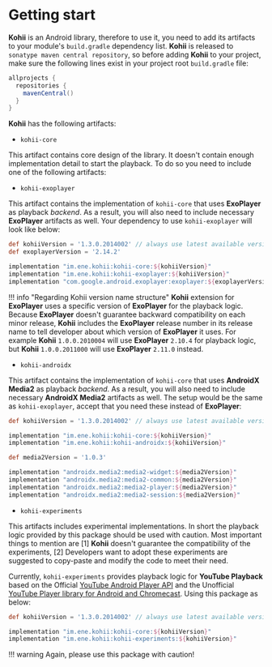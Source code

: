 # Getting start

**Kohii** is an Android library, therefore to use it, you need to add its artifacts to your module's `build.gradle` dependency list. **Kohii** is released to `sonatype maven central repository`, so before adding **Kohii** to your project, make sure the following lines exist in your project root `build.gradle` file:

```groovy
allprojects {
  repositories {
    mavenCentral()
  }
}
```

**Kohii** has the following artifacts:

- `kohii-core`

This artifact contains core design of the library. It doesn't contain enough implementation detail to start the playback. To do so you need to include one of the following artifacts:

- `kohii-exoplayer`

This artifact contains the implementation of `kohii-core` that uses **ExoPlayer** as playback *backend*. As a result, you will also need to include necessary **ExoPlayer** artifacts as well. Your dependency to use `kohii-exoplayer` will look like below:

```groovy
def kohiiVersion = '1.3.0.2014002' // always use latest available version
def exoplayerVersion = '2.14.2'

implementation "im.ene.kohii:kohii-core:${kohiiVersion}"
implementation "im.ene.kohii:kohii-exoplayer:${kohiiVersion}"
implementation "com.google.android.exoplayer:exoplayer:${exoplayerVersion}"
```

!!! info "Regarding Kohii version name structure"
    **Kohii** extension for **ExoPlayer** uses a specific version of **ExoPlayer** for the playback logic. Because **ExoPlayer** doesn't guarantee backward compatibility on each minor release, **Kohii** includes the **ExoPlayer** release number in its release name to tell developer about which version of **ExoPlayer** it uses. For example **Kohii** `1.0.0.2010004` will use **ExoPlayer** `2.10.4` for playback logic, but **Kohii** `1.0.0.2011000` will use **ExoPlayer** `2.11.0` instead.

- `kohii-androidx`

This artifact contains the implementation of `kohii-core` that uses **AndroidX Media2** as playback *backend*. As a result, you will also need to include necessary **AndroidX Media2** artifacts as well. The setup would be the same as `kohii-exoplayer`, accept that you need these instead of **ExoPlayer**:

```groovy
def kohiiVersion = '1.3.0.2014002' // always use latest available version

implementation "im.ene.kohii:kohii-core:${kohiiVersion}"
implementation "im.ene.kohii:kohii-androidx:${kohiiVersion}"

def media2Version = '1.0.3'

implementation "androidx.media2:media2-widget:${media2Version}"
implementation "androidx.media2:media2-common:${media2Version}"
implementation "androidx.media2:media2-player:${media2Version}"
implementation "androidx.media2:media2-session:${media2Version}"
```

- `kohii-experiments`

This artifacts includes experimental implementations. In short the playback logic provided by this package should be used with caution. Most important things to mention are [1] **Kohii** doesn't guarantee the compatibility of the experiments, [2] Developers want to adopt these experiments are suggested to copy-paste and modify the code to meet their need.

Currently, `kohii-experiments` provides playback logic for **YouTube Playback** based on the Official [YouTube Android Player API](https://developers.google.com/youtube/android/player) and the Unofficial [YouTube Player library for Android and Chromecast](https://github.com/PierfrancescoSoffritti/android-youtube-player). Using this package as below:

```groovy
def kohiiVersion = '1.3.0.2014002' // always use latest available version

implementation "im.ene.kohii:kohii-core:${kohiiVersion}"
implementation "im.ene.kohii:kohii-experiments:${kohiiVersion}"
```

!!! warning
    Again, please use this package with caution!
